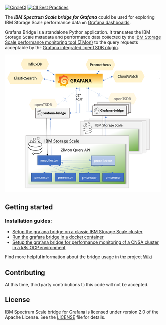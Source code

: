 
[![CircleCI](https://circleci.com/gh/IBM/ibm-spectrum-scale-bridge-for-grafana.svg?style=svg)](https://app.circleci.com/pipelines/github/IBM/ibm-spectrum-scale-bridge-for-grafana?branch=master)
[![CII Best Practices](https://bestpractices.coreinfrastructure.org/projects/5787/badge)](https://bestpractices.coreinfrastructure.org/projects/5787)

The ***IBM Spectrum Scale bridge for Grafana*** could be used for exploring IBM Storage Scale performance data on [Grafana dashboards](https://grafana.com/grafana/).

Grafana Bridge is a standalone Python application. It translates the IBM Storage Scale metadata and performance data collected by the [IBM Storage Scale performance monitoring tool (ZiMon)](https://www.ibm.com/docs/en/storage-scale/5.1.8?topic=monitoring-using-performance-tool) to the query requests acceptable by the [Grafana integrated openTSDB plugin](https://grafana.com/docs/features/datasources/opentsdb/).


<p align="center">
  <img src="/docs/grafana_bridge_overview.png" />
</p>


## Getting started

### Installation guides:

* [Setup the grafana bridge on a classic IBM Storage Scale cluster](https://github.com/IBM/ibm-spectrum-scale-bridge-for-grafana/wiki/Setup-the-IBM-Spectrum-Scale-Performance-Monitoring-Bridge-for-classic-IBM-Spectrum-Scale-devices)
* [Run the grafana bridge in a docker container](https://github.com/IBM/ibm-spectrum-scale-bridge-for-grafana/wiki/Running-the-IBM-Spectrum-Scale-Performance-Monitoring-Bridge-in-a-docker-container)
* [Setup the grafana bridge for performance monitoring of a CNSA cluster in a k8s OCP environment](https://github.com/IBM/ibm-spectrum-scale-bridge-for-grafana/wiki/Setup-Grafana-for-monitoring-a-CNSA-cluster--in-a-k8s-OCP-environment)

Find more helpful information about the bridge usage in the project [Wiki](https://github.com/IBM/ibm-spectrum-scale-bridge-for-grafana/wiki)


## Contributing

At this time, third party contributions to this code will not be accepted.



## License

IBM Spectrum Scale bridge for Grafana is licensed under version 2.0 of the Apache License. See the [LICENSE](LICENSE.txt) file for details.
